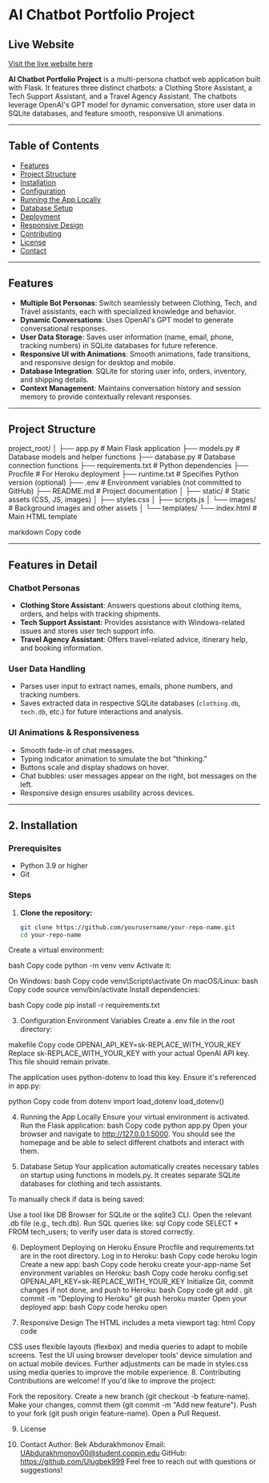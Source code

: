 # AI Chatbot Portfolio Project

## Live Website
[Visit the live website here](https://ai-chatbot-assistant-jz2s.onrender.com)

**AI Chatbot Portfolio Project** is a multi-persona chatbot web application built with Flask. It features three distinct chatbots: a Clothing Store Assistant, a Tech Support Assistant, and a Travel Agency Assistant. The chatbots leverage OpenAI's GPT model for dynamic conversation, store user data in SQLite databases, and feature smooth, responsive UI animations.

---

## Table of Contents

- [Features](#features)
- [Project Structure](#project-structure)
- [Installation](#installation)
- [Configuration](#configuration)
- [Running the App Locally](#running-the-app-locally)
- [Database Setup](#database-setup)
- [Deployment](#deployment)
- [Responsive Design](#responsive-design)
- [Contributing](#contributing)
- [License](#license)
- [Contact](#contact)

---

## Features

- **Multiple Bot Personas**: Switch seamlessly between Clothing, Tech, and Travel assistants, each with specialized knowledge and behavior.
- **Dynamic Conversations**: Uses OpenAI's GPT model to generate conversational responses.
- **User Data Storage**: Saves user information (name, email, phone, tracking numbers) in SQLite databases for future reference.
- **Responsive UI with Animations**: Smooth animations, fade transitions, and responsive design for desktop and mobile.
- **Database Integration**: SQLite for storing user info, orders, inventory, and shipping details.
- **Context Management**: Maintains conversation history and session memory to provide contextually relevant responses.

---

## Project Structure

project_root/ │ ├── app.py # Main Flask application ├── models.py # Database models and helper functions ├── database.py # Database connection functions ├── requirements.txt # Python dependencies ├── Procfile # For Heroku deployment ├── runtime.txt # Specifies Python version (optional) ├── .env # Environment variables (not committed to GitHub) ├── README.md # Project documentation │ ├── static/ # Static assets (CSS, JS, images) │ ├── styles.css │ ├── scripts.js │ └── images/ # Background images and other assets │ └── templates/ └── index.html # Main HTML template

markdown
Copy code

---

## Features in Detail

### Chatbot Personas
- **Clothing Store Assistant**: Answers questions about clothing items, orders, and helps with tracking shipments.
- **Tech Support Assistant**: Provides assistance with Windows-related issues and stores user tech support info.
- **Travel Agency Assistant**: Offers travel-related advice, itinerary help, and booking information.

### User Data Handling
- Parses user input to extract names, emails, phone numbers, and tracking numbers.
- Saves extracted data in respective SQLite databases (`clothing.db`, `tech.db`, etc.) for future interactions and analysis.

### UI Animations & Responsiveness
- Smooth fade-in of chat messages.
- Typing indicator animation to simulate the bot "thinking."
- Buttons scale and display shadows on hover.
- Chat bubbles: user messages appear on the right, bot messages on the left.
- Responsive design ensures usability across devices.

---

## 2. Installation

### Prerequisites

- Python 3.9 or higher
- Git

### Steps

1. **Clone the repository:**
   ```bash
   git clone https://github.com/yourusername/your-repo-name.git
   cd your-repo-name
Create a virtual environment:

bash
Copy code
python -m venv venv
Activate it:

On Windows:
bash
Copy code
venv\Scripts\activate
On macOS/Linux:
bash
Copy code
source venv/bin/activate
Install dependencies:

bash
Copy code
pip install -r requirements.txt

3. Configuration
Environment Variables
Create a .env file in the root directory:

makefile
Copy code
OPENAI_API_KEY=sk-REPLACE_WITH_YOUR_KEY
Replace sk-REPLACE_WITH_YOUR_KEY with your actual OpenAI API key. This file should remain private.

The application uses python-dotenv to load this key. Ensure it's referenced in app.py:

python
Copy code
from dotenv import load_dotenv
load_dotenv()

4. Running the App Locally
Ensure your virtual environment is activated.
Run the Flask application:
bash
Copy code
python app.py
Open your browser and navigate to http://127.0.0.1:5000.
You should see the homepage and be able to select different chatbots and interact with them.

5. Database Setup
Your application automatically creates necessary tables on startup using functions in models.py. It creates separate SQLite databases for clothing and tech assistants.

To manually check if data is being saved:

Use a tool like DB Browser for SQLite or the sqlite3 CLI.
Open the relevant .db file (e.g., tech.db).
Run SQL queries like:
sql
Copy code
SELECT * FROM tech_users;
to verify user data is stored correctly.

6. Deployment
Deploying on Heroku
Ensure Procfile and requirements.txt are in the root directory.
Log in to Heroku:
bash
Copy code
heroku login
Create a new app:
bash
Copy code
heroku create your-app-name
Set environment variables on Heroku:
bash
Copy code
heroku config:set OPENAI_API_KEY=sk-REPLACE_WITH_YOUR_KEY
Initialize Git, commit changes if not done, and push to Heroku:
bash
Copy code
git add .
git commit -m "Deploying to Heroku"
git push heroku master
Open your deployed app:
bash
Copy code
heroku open

7. Responsive Design
The HTML includes a meta viewport tag:
html
Copy code
<meta name="viewport" content="width=device-width, initial-scale=1.0">
CSS uses flexible layouts (flexbox) and media queries to adapt to mobile screens.
Test the UI using browser developer tools’ device simulation and on actual mobile devices.
Further adjustments can be made in styles.css using media queries to improve the mobile experience.
8. Contributing
Contributions are welcome! If you'd like to improve the project:

Fork the repository.
Create a new branch (git checkout -b feature-name).
Make your changes, commit them (git commit -m "Add new feature").
Push to your fork (git push origin feature-name).
Open a Pull Request.

9. License

10. Contact
Author: Bek Abdurakhmonov
Email: UAbdurakhmonov00@student.coppin.edu
GitHub: https://github.com/Ulugbek999
Feel free to reach out with questions or suggestions!
